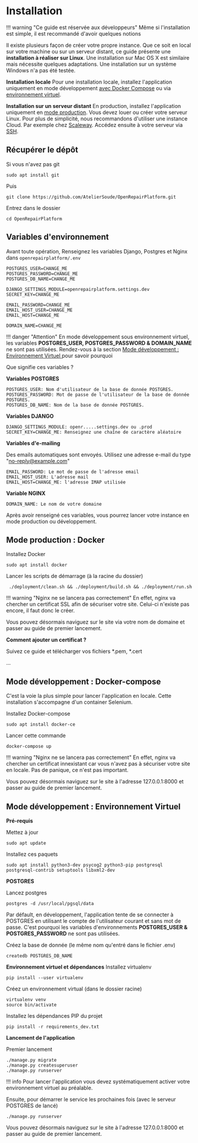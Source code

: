 # Installation

!!! warning "Ce guide est réservée aux développeurs"
    Même si l'installation est simple, il est recommandé d'avoir quelques notions 

Il existe plusieurs façon de créer votre propre instance. Que ce soit en local sur votre machine ou sur un serveur distant, ce guide présente une **installation à réaliser sur Linux**. Une installation sur Mac OS X est similaire mais nécessite quelques adaptations. Une installation sur un système Windows n'a pas été testée. 

**Installation locale**
Pour une installation locale, installez l'application uniquement en mode développement [avec Docker Compose](#mode-developpement-docker) ou via [environnement virtuel](#mode-developpement-environnement-virtuel). 

**Installation sur un serveur distant**
En production, installez l'application uniquement en [mode production](#mode-production-docker).
Vous devez louer ou créer votre serveur Linux. Pour plus de simplicité, nous recommandons d'utiliser 
une instance Cloud. Par exemple chez [Scaleway](https://www.scaleway.com/fr/elements/). 
Accédez ensuite à votre serveur via [SSH](https://www.scaleway.com/en/docs/configure-new-ssh-key/). 


## Récupérer le dépôt
Si vous n'avez pas git
```
sudo apt install git
```

Puis
```
git clone https://github.com/AtelierSoude/OpenRepairPlatform.git
```
Entrez dans le dossier
```
cd OpenRepairPlatform
```


## Variables d'environnement 

Avant toute opération, Renseignez les variables Django, Postgres et Nginx dans `openrepairplatform/.env` 

```
POSTGRES_USER=CHANGE_ME 
POSTGRES_PASSWORD=CHANGE_ME
POSTGRES_DB_NAME=CHANGE_ME

DJANGO_SETTINGS_MODULE=openrepairplatform.settings.dev
SECRET_KEY=CHANGE_ME

EMAIL_PASSWORD=CHANGE_ME
EMAIL_HOST_USER=CHANGE_ME
EMAIL_HOST=CHANGE_ME

DOMAIN_NAME=CHANGE_ME
```

!!! danger "Attention"
    En mode développement sous environnement virtuel, les variables **POSTGRES_USER, POSTGRES_PASSWORD & DOMAIN_NAME** ne sont pas utilisées. Rendez-vous à la section [Mode développement : Environnement Virtuel ](#mode-developpement-environnement-virtuel) pour savoir pourquoi

Que signifie ces variables ?

**Variables POSTGRES**
```
POSTGRES_USER: Nom d'utilisateur de la base de donnée POSTGRES.
POSTGRES_PASSWORD: Mot de passe de l'utilisateur de la base de donnée POSTGRES.
POSTGRES_DB_NAME: Nom de la base de donnée POSTGRES. 

```

**Variables DJANGO**
```
DJANGO_SETTINGS_MODULE: openr.....settings.dev ou .prod
SECRET_KEY=CHANGE_ME: Renseignez une chaîne de caractère aléatoire 
```

**Variables d'e-mailing**

Des emails automatiques sont envoyés. Utilisez une adresse e-mail du type "no-reply@example.com"
```
EMAIL_PASSWORD: Le mot de passe de l'adresse email
EMAIL_HOST_USER: L'adresse mail 
EMAIL_HOST=CHANGE_ME: l'adresse IMAP utilisée 
```
**Variable NGINX**
```
DOMAIN_NAME: Le nom de votre domaine
```

Après avoir renseigné ces variables, vous pourrez lancer votre instance en mode production ou développement. 


## Mode production : Docker

Installez Docker 
```
sudo apt install docker
```

Lancer les scripts de démarrage (à la racine du dossier)
```
 ./deployment/clean.sh && ./deployment/build.sh && ./deployment/run.sh 
```

!!! warning "Nginx ne se lancera pas correctement"
    En effet, nginx va chercher un certificat SSL afin de sécuriser votre site. Celui-ci n'existe pas encore, il faut donc le créer.

Vous pouvez désormais naviguez sur le site via votre nom de domaine et passer au guide de premier lancement.

**Comment ajouter un certificat ?**

Suivez ce guide et télécharger vos fichiers *.pem, *.cert 

...


## Mode développement : Docker-compose 

C'est la voie la plus simple pour lancer l'application en locale. Cette installation s'accompagne d'un container Selenium. 

Installez Docker-compose 
```
sudo apt install docker-ce
```

Lancer cette commande
```
docker-compose up
```

!!! warning "Nginx ne se lancera pas correctement"
    En effet, nginx va chercher un certificat innexistant car vous n'avez pas à sécuriser votre site en locale. Pas de panique, ce n'est pas important. 

Vous pouvez désormais naviguez sur le site à l'adresse 127.0.0.1:8000 et passer au guide de premier lancement.

## Mode développement : Environnement Virtuel 

**Pré-requis**

Mettez à jour 
```
sudo apt update
```

Installez ces paquets 
```
sudo apt install python3-dev psycog2 python3-pip postgresql postgresql-contrib setuptools libxml2-dev
```

**POSTGRES**

Lancez postgres
```
postgres -d /usr/local/pgsql/data
```
Par défault, en développement, l'application tente de se connecter à POSTGRES en utilisant le compte de l'utilisateur courant et sans mot de passe. C'est pourquoi les variables d'environnements **POSTGRES_USER & POSTGRES_PASSWORD** ne sont pas utilisées. 

Créez la base de donnée (le même nom qu'entré dans le fichier .env)
```
createdb POSTGRES_DB_NAME
```

**Environnement virtuel et dépendances**
Installez virtualenv 
```
pip install --user virtualenv
```

Créez un environnement virtual (dans le dossier racine)
```
virtualenv venv
source bin/activate
```

Installez les dépendances PIP du projet 
```
pip install -r requirements_dev.txt 
```

**Lancement de l'application**

Premier lancement 
```
./manage.py migrate
./manage.py createsuperuser
./manage.py runserver
```
!!! info 
    Pour lancer l'application vous devez systématiquement activer votre environnement virtuel au préalable.

Ensuite, pour démarrer le service les prochaines fois (avec le serveur POSTGRES de lancé)
```
./manage.py runserver
```

Vous pouvez désormais naviguez sur le site à l'adresse 127.0.0.1:8000 et passer au guide de premier lancement.
